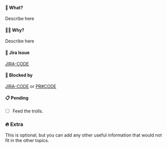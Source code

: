 #### :thinking: What?

Describe here

#### :man_shrugging: Why?

Describe here

#### :pushpin: Jira Issue

[JIRA-CODE](jira-url)

#### :no_good: Blocked by

[JIRA-CODE](jira-url) or [PR#CODE](pr-url)

#### :clipboard: Pending

- [ ] Feed the trolls.

### :fire: Extra

This is optional, but you can add any other useful information that would not fit in the other topics.
